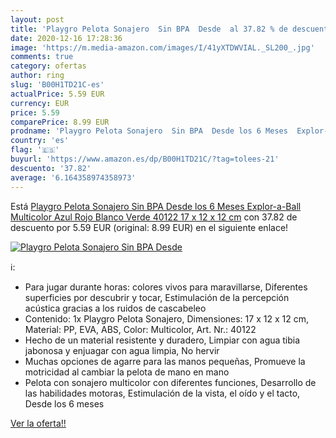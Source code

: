 ```yaml
---
layout: post
title: 'Playgro Pelota Sonajero  Sin BPA  Desde  al 37.82 % de descuento'
date: 2020-12-16 17:28:36
image: 'https://m.media-amazon.com/images/I/41yXTDWVIAL._SL200_.jpg'
comments: true
category: ofertas
author: ring
slug: 'B00H1TD21C-es'
actualPrice: 5.59 EUR
currency: EUR
price: 5.59
comparePrice: 8.99 EUR
prodname: 'Playgro Pelota Sonajero  Sin BPA  Desde los 6 Meses  Explor-a-Ball  Multicolor  Azul  Rojo  Blanco  Verde   40122  17 x 12 x 12 cm'
country: 'es'
flag: '🇪🇸'
buyurl: 'https://www.amazon.es/dp/B00H1TD21C/?tag=tolees-21'
descuento: '37.82'
average: '6.164358974358973'
---
```


Está [Playgro Pelota Sonajero  Sin BPA  Desde los 6 Meses  Explor-a-Ball  Multicolor  Azul  Rojo  Blanco  Verde   40122  17 x 12 x 12 cm](https://www.amazon.es/dp/B00H1TD21C/?tag=tolees-21) con 37.82 de descuento por 5.59 EUR (original: 8.99 EUR) en el siguiente enlace!

[![Playgro Pelota Sonajero  Sin BPA  Desde ](https://m.media-amazon.com/images/I/41yXTDWVIAL._SL200_.jpg)](https://www.amazon.es/dp/B00H1TD21C/?tag=tolees-21)

ℹ️:

- Para jugar durante horas: colores vivos para maravillarse, Diferentes superficies por descubrir y tocar, Estimulación de la percepción acústica gracias a los ruidos de cascabeleo
- Contenido: 1x Playgro Pelota Sonajero, Dimensiones: 17 x 12 x 12 cm, Material: PP, EVA, ABS, Color: Multicolor, Art. Nr.: 40122
- Hecho de un material resistente y duradero, Limpiar con agua tibia jabonosa y enjuagar con agua limpia, No hervir
- Muchas opciones de agarre para las manos pequeñas, Promueve la motricidad al cambiar la pelota de mano en mano
- Pelota con sonajero multicolor con diferentes funciones, Desarrollo de las habilidades motoras, Estimulación de la vista, el oído y el tacto, Desde los 6 meses

[Ver la oferta!!](https://www.amazon.es/dp/B00H1TD21C/?tag=tolees-21)
